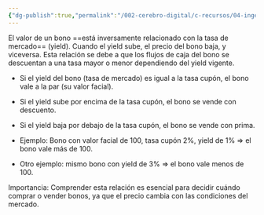 ```yaml
---
{"dg-publish":true,"permalink":"/002-cerebro-digital/c-recursos/04-ingenieria-financiera/b-cursos/a-curso-de-ingenieria-financiera-y-mercados-financieros-globales/a2fa-relacion-yield-valor-del-bono/"}
---
```


El valor de un bono ==está inversamente relacionado con la tasa de mercado== (yield). Cuando el yield sube, el precio del bono baja, y viceversa. Esta relación se debe a que los flujos de caja del bono se descuentan a una tasa mayor o menor dependiendo del yield vigente.

- Si el yield del bono (tasa de mercado) es igual a la tasa cupón, el bono vale a la par (su valor facial).
    
- Si el yield sube por encima de la tasa cupón, el bono se vende con descuento.
    
- Si el yield baja por debajo de la tasa cupón, el bono se vende con prima.
    
- Ejemplo: Bono con valor facial de 100, tasa cupón 2%, yield de 1% => el bono vale más de 100.
    
- Otro ejemplo: mismo bono con yield de 3% => el bono vale menos de 100.


Importancia: Comprender esta relación es esencial para decidir cuándo comprar o vender bonos, ya que el precio cambia con las condiciones del mercado.